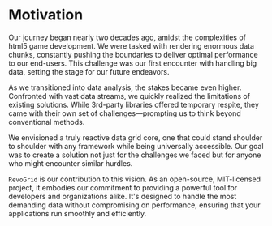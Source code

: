 # Motivation

Our journey began nearly two decades ago, amidst the complexities of html5 game development. We were tasked with rendering enormous data chunks, constantly pushing the boundaries to deliver optimal performance to our end-users. This challenge was our first encounter with handling big data, setting the stage for our future endeavors.

As we transitioned into data analysis, the stakes became even higher. Confronted with vast data streams, we quickly realized the limitations of existing solutions. While 3rd-party libraries offered temporary respite, they came with their own set of challenges—prompting us to think beyond conventional methods.

We envisioned a truly reactive data grid core, one that could stand shoulder to shoulder with any framework while being universally accessible. Our goal was to create a solution not just for the challenges we faced but for anyone who might encounter similar hurdles.

`RevoGrid` is our contribution to this vision. As an open-source, MIT-licensed project, it embodies our commitment to providing a powerful tool for developers and organizations alike. It's designed to handle the most demanding data without compromising on performance, ensuring that your applications run smoothly and efficiently.

<!--@include: ./support.md-->